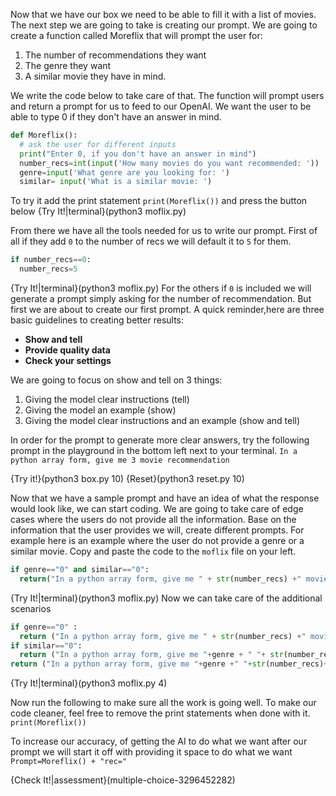 Now that we have our box we need to be able to fill it with a list of movies. The next step we are going to take is creating our prompt. We are going to create a function called Moreflix that will prompt the user for: 
1. The number of recommendations they want 
2. The genre they want 
3. A similar movie they have in mind.

We write the code below to take care of that. The function will prompt users and return a prompt for us to feed to our OpenAI. We want the user to be able to type 0 if they don't have an answer in mind.
```python
def Moreflix():
  # ask the user for different inputs
  print("Enter 0, if you don't have an answer in mind")
  number_recs=int(input('How many movies do you want recommended: '))
  genre=input('What genre are you looking for: ')
  similar= input('What is a similar movie: ')
```
To try it add the print statement `print(Moreflix())`  and press the button below
{Try It!|terminal}(python3 moflix.py)

From there we have all the tools needed for us to write our prompt. First of all if they add `0` to the number of recs we will default it to `5` for them.
```python
if number_recs==0:
  number_recs=5
```
{Try It!|terminal}(python3 moflix.py)
For the others if `0` is included we will generate a prompt simply asking for the number of recommendation. But first we are about to create our first prompt. A quick reminder,here are three basic guidelines to creating better results:
* **Show and tell**
* **Provide quality data**
* **Check your settings**

We are going to focus on show and tell on 3 things:
1. Giving the model clear instructions (tell)
2. Giving the model an example (show)
3. Giving the model clear instructions and an example (show and tell) 


In order for the prompt to generate more clear answers, try the following prompt in the playground in the bottom left next to your terminal. `In a python array form, give me 3 movie recommendation`

{Try it!}(python3 box.py 10)
{Reset}(python3 reset.py 10)

Now that we have a sample prompt and have an idea of what the response would look like, we can start coding. We are going to take care of edge cases where the users do not provide all the information. Base on the information that the user provides we will, create different prompts. For example here is an example where the user do not provide a genre or a similar movie. Copy and paste the code to the `moflix` file on your left.  

```python
if genre=="0" and similar=="0":
  return("In a python array form, give me " + str(number_recs) +" movie recommendation")
```
{Try It!|terminal}(python3 moflix.py)
Now we can take care of the additional scenarios

```python
if genre=="0" :
  return ("In a python array form, give me " + str(number_recs) +" movie recommendation, similar to " + similar)
if similar=="0":
  return ("In a python array form, give me "+genre + " "+ str(number_recs) +" movie recommendations")
return ("In a python array form, give me "+genre +" "+str(number_recs)+" movie recommendation similar to " + similar)
```
{Try It!|terminal}(python3 moflix.py 4)

Now run the following to make sure all the work is going well. To make our code cleaner, feel free to remove the print statements when done with it. 
`print(Moreflix())`

To increase our accuracy, of getting the AI to do what we want after our prompt we will start it off with providing it space to do what we want
`
Prompt=Moreflix() + "rec="
`

{Check It!|assessment}(multiple-choice-3296452282)
